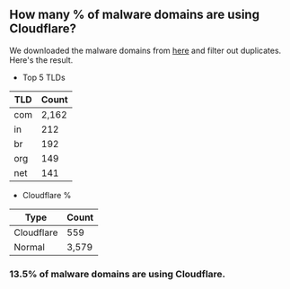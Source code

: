 ## How many % of malware domains are using Cloudflare?


We downloaded the malware domains from [here](https://urlhaus.abuse.ch) and filter out duplicates.
Here's the result.


[//]: # (start replacement)


- Top 5 TLDs

| TLD | Count |
| --- | --- |
| com | 2,162 |
| in | 212 |
| br | 192 |
| org | 149 |
| net | 141 |


- Cloudflare %

| Type | Count |
| --- | --- |
| Cloudflare | 559 |
| Normal | 3,579 |


### 13.5% of malware domains are using Cloudflare.